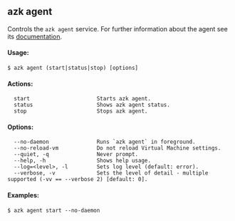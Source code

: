 ## azk agent

Controls the `azk agent` service. For further information about the agent see its [documentation](../agent/README.md).

#### Usage:

    $ azk agent (start|status|stop) [options]

#### Actions:

```
  start                     Starts azk agent.
  status                    Shows azk agent status.
  stop                      Stops azk agent.
```

#### Options:

```
  --no-daemon               Runs `azk agent` in foreground.
  --no-reload-vm            Do not reload Virtual Machine settings.
  --quiet, -q               Never prompt.
  --help, -h                Shows help usage.
  --log=<level>, -l         Sets log level (default: error).
  --verbose, -v             Sets the level of detail - multiple supported (-vv == --verbose 2) [default: 0].
```

#### Examples:

    $ azk agent start --no-daemon
